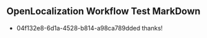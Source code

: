 ## OpenLocalization Workflow Test MarkDown
* 04f132e8-6d1a-4528-b814-a98ca789dded thanks!

<!--HONumber=Jul16_HO2-->



